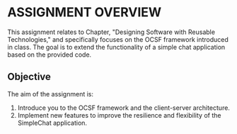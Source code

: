 # ASSIGNMENT OVERVIEW

This assignment relates to Chapter, "Designing Software with Reusable Technologies," and specifically focuses on the OCSF framework introduced in class. The goal is to extend the functionality of a simple chat application based on the provided code.

## Objective

The aim of the assignment is:  

1. Introduce you to the OCSF framework and the client-server architecture.  
2. Implement new features to improve the resilience and flexibility of the SimpleChat application.
